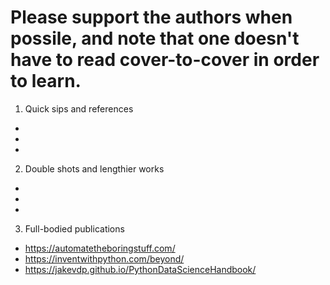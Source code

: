 # Please support the authors when possile, and note that one doesn't have to read cover-to-cover in order to learn.

1. Quick sips and references
-
-
-

2. Double shots and lengthier works
-
-
-

3. Full-bodied publications
- https://automatetheboringstuff.com/
- https://inventwithpython.com/beyond/
- https://jakevdp.github.io/PythonDataScienceHandbook/
